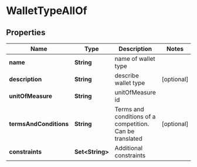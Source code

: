 

# WalletTypeAllOf


## Properties

Name | Type | Description | Notes
------------ | ------------- | ------------- | -------------
**name** | **String** | name of wallet type | 
**description** | **String** | describe wallet type |  [optional]
**unitOfMeasure** | **String** | unitOfMeasure id | 
**termsAndConditions** | **String** | Terms and conditions of a competition. Can be translated |  [optional]
**constraints** | **Set&lt;String&gt;** | Additional constraints | 



